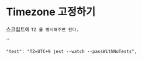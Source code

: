 # Timezone 고정하기

스크립트에 `TZ 를 명시해주면 된다.`

``

```
"test": "TZ=UTC+9 jest --watch --passWithNoTests",
```
